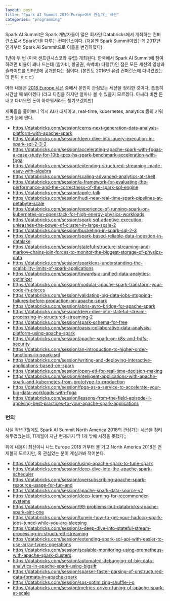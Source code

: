 ```yaml
---
layout: post
title: "Spark AI Summit 2019 Europe에서 관심가는 세션"
categories: "programming"
---
```


Spark AI Summit은 Spark 개발자들이 많은 회사인 Databricks에서 개최하는 컨퍼런스로서 Spark만을 다루는 컨퍼런스이다. (처음엔 Spark Summit이었는데 2017년인가부터 Spark AI Summit으로 이름을 변경하였다)

1년에 두 번 (미국 샌프란시스코와 유럽) 개최된다. 한국에서 Spark AI Summit에 참여하려면 비용이 꽤나 드는데 (참가비, 항공권, 숙박비) 다행(?)인 점은 모든 세션의 영상과 슬라이드를 인터넷에 공개한다는 점이다. (본인도 2016년 유럽 컨퍼런스에 다녀왔었는데 돈이 ㅎㄷㄷ)

아래 내용은 [2018 Europe 세션](https://databricks.com/sparkaisummit/europe/schedule) 중에서 본인이 관심있는 세션을 정리한 것이다. 틈틈히 시간날 때 봐야겠다 (라고 다짐을 하지만 얼마나 볼 수 있을지 모르겠다. 아싸리 비싼 돈 내고 다녀오면 돈이 아까워서라도 챙겨보겠지만)

제목들을 훑어보니 역시 AI가 대세이고, real-time, kubernetes, analytics 등의 키워드가 눈에 띈다.

- https://databricks.com/session/cerns-next-generation-data-analysis-platform-with-apache-spark
- https://databricks.com/session/deep-dive-into-query-execution-in-spark-sql-2-3-2
- https://databricks.com/session/accelerating-apache-spark-with-fpgas-a-case-study-for-10tb-tpcx-hs-spark-benchmark-acceleration-with-fpga
- https://databricks.com/session/extending-structured-streaming-made-easy-with-algebra
- https://databricks.com/session/scaling-advanced-analytics-at-shell
- https://databricks.com/session/a-framework-for-evaluating-the-performance-and-the-correctness-of-the-spark-sql-engine
- https://databricks.com/session/apple-talk
- https://databricks.com/session/hudi-near-real-time-spark-pipelines-at-petabyte-scale
- https://databricks.com/session/experience-of-running-spark-on-kubernetes-on-openstack-for-high-energy-physics-workloads
- https://databricks.com/session/spark-sql-adaptive-execution-unleashes-the-power-of-cluster-in-large-scale-2
- https://databricks.com/session/bucketing-in-spark-sql-2-3
- https://databricks.com/session/spark-based-reliable-data-ingestion-in-datalake
- https://databricks.com/session/stateful-structure-streaming-and-markov-chains-join-forces-to-monitor-the-biggest-storage-of-physics-data
- https://databricks.com/session/sparklens-understanding-the-scalability-limits-of-spark-applications
- https://databricks.com/session/towards-a-unified-data-analytics-optimizer
- https://databricks.com/session/modular-apache-spark-transform-your-code-in-pieces
- https://databricks.com/session/validating-big-data-jobs-stopping-failures-before-production-on-apache-spark
- https://databricks.com/session/abris-avro-bridge-for-apache-spark
- https://databricks.com/session/deep-dive-into-stateful-stream-processing-in-structured-streaming-2
- https://databricks.com/session/spark-schema-for-free
- https://databricks.com/session/oasis-collaborative-data-analysis-platform-using-apache-spark
- https://databricks.com/session/apache-spark-on-k8s-and-hdfs-security
- https://databricks.com/session/an-introduction-to-higher-order-functions-in-spark-sql
- https://databricks.com/session/writing-and-deploying-interactive-applications-based-on-spark
- https://databricks.com/session/open-etl-for-real-time-decision-making
- https://databricks.com/session/intelligent-applications-with-apache-spark-and-kubernetes-from-prototype-to-production
- https://databricks.com/session/fpga-as-a-service-to-accelerate-your-big-data-workloads-with-fpga
- https://databricks.com/session/lessons-from-the-field-episode-ii-applying-best-practices-to-your-apache-spark-applications

### 번외

사실 작년 7월에도 Spark AI Summit North America 2018의 관심가는 세션을 정리해두었었는데, 11개월이 지난 현재까지 딱 1개 밖에 시청을 못했다;;

위에 내용이 최신이니 나느 Europe 2018 거부터 볼 거고 North America 2018은 언제볼지 모르지만, 혹 관심있는 분이 계실까봐 적어본다.

- https://databricks.com/session/using-apache-spark-to-tune-spark
- https://databricks.com/session/deep-dive-into-the-apache-spark-scheduler
- https://databricks.com/session/oversubscribing-apache-spark-resource-usage-for-fun-and
- https://databricks.com/session/apache-spark-data-source-v2
- https://databricks.com/session/deep-learning-for-recommender-systems
- https://databricks.com/session/99-problems-but-databricks-apache-spark-aint-one
- https://databricks.com/session/tunein-how-to-get-your-hadoop-spark-jobs-tuned-while-you-are-sleeping
- https://databricks.com/session/a-deep-dive-into-stateful-stream-processing-in-structured-streaming
- https://databricks.com/session/extending-spark-sql-api-with-easier-to-use-array-types-operations
- https://databricks.com/session/scalable-monitoring-using-prometheus-with-apache-spark-clusters
- https://databricks.com/session/automated-debugging-of-big-data-analytics-in-apache-spark-using-bigsift
- https://databricks.com/session/sparser-faster-parsing-of-unstructured-data-formats-in-apache-spark
- https://databricks.com/session/sos-optimizing-shuffle-i-o
- https://databricks.com/session/metrics-driven-tuning-of-apache-spark-at-scale

